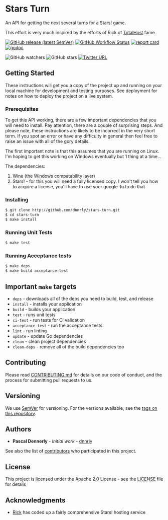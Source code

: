 # Stars Turn

An API for getting the next several turns for a Stars! game.

This effort is very much inspired by the efforts of Rick of [TotalHost](https://github.com/ricks03/TotalHost) fame.

[![GitHub release (latest SemVer)](https://img.shields.io/github/v/release/dnnrly/stars-turn)](https://github.com/dnnrly/stars-turn/releases/latest)
[![GitHub Workflow Status](https://img.shields.io/github/workflow/status/dnnrly/stars-turn/Release%20workflow)](https://github.com/dnnrly/stars-turn/actions?query=workflow%3A%22Release+workflow%22)
[![report card](https://goreportcard.com/badge/github.com/dnnrly/stars-turn)](https://goreportcard.com/report/github.com/dnnrly/stars-turn)
[![godoc](https://godoc.org/github.com/dnnrly/stars-turn?status.svg)](http://godoc.org/github.com/dnnrly/stars-turn)

![GitHub watchers](https://img.shields.io/github/watchers/dnnrly/stars-turn?style=social)
![GitHub stars](https://img.shields.io/github/stars/dnnrly/stars-turn?style=social)
[![Twitter URL](https://img.shields.io/twitter/url?style=social&url=https%3A%2F%2Fgithub.com%2Fdnnrly%2Fstars-turn)](https://twitter.com/intent/tweet?url=https://github.com/dnnrly/stars-turn)


## Getting Started

These instructions will get you a copy of the project up and running on your local machine for development and testing purposes. See deployment for notes on how to deploy the project on a live system.

### Prerequisites

To get this API working, there are a few important dependencies that you will need to install. Pay attention, there are a couple of surprising steps. And please note, these instructions are likely to be incorrect in the very short term. If you spot an error or have any difficulty in general then feel free to raise an issue with all of the gory details.

The first important note is that this assumes that you are running on Linux. I'm hoping to get this working on Windows eventually but 1 thing at a time...

The dependencies:

1. Wine (the Windows compatability layer)
2. Stars! - for this you will need a fully licensed copy. I won't tell you how to acquire a license, you'll have to use your google-fu to do that


### Installing

```bash
$ git clone http://github.com/dnnrly/stars-turn.git
$ cd stars-turn
$ make install
```

### Running Unit Tests

```bash
$ make test
```

### Running Acceptance tests

```bash
$ make deps
$ make build acceptance-test
```

## Important `make` targets

* `deps` - downloads all of the deps you need to build, test, and release
* `install` - installs your application
* `build` - builds your application
* `test` - runs unit tests
* `ci-test` - run tests for CI validation
* `acceptance-test` - run the acceptance tests
* `lint` -  run linting
* `update` - update Go dependencies
* `clean` - clean project dependencies
* `clean-deps` - remove all of the build dependencies too


## Contributing

Please read [CONTRIBUTING.md](CONTRIBUTING.md) for details on our code of conduct, and the process for submitting pull requests to us.

## Versioning

We use [SemVer](http://semver.org/) for versioning. For the versions available, see the [tags on this repository](https://github.com/dnnrly/stars-turn/tags). 

## Authors

* **Pascal Dennerly** - *Initial work* - [dnnrly](https://github.com/dnnrly)

See also the list of [contributors](https://github.com/dnnrly/stars-turn/contributors) who participated in this project.

## License

This project is licensed under the Apache 2.0 License - see the [LICENSE](LICENSE) file for details

## Acknowledgments

* [Rick](https://github.com/ricks03) has coded up a fairly comprehensive Stars! hosting service
